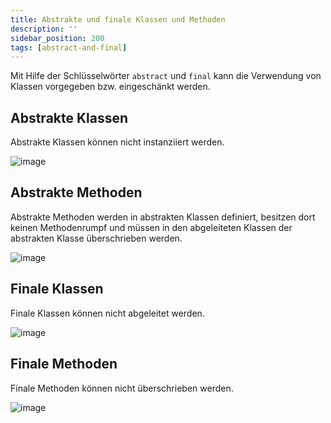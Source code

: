 ```yaml
---
title: Abstrakte und finale Klassen und Methoden
description: ''
sidebar_position: 200
tags: [abstract-and-final]
---
```


Mit Hilfe der Schlüsselwörter `abstract` und `final` kann die Verwendung von Klassen vorgegeben bzw. eingeschänkt werden.

## Abstrakte Klassen
Abstrakte Klassen können nicht instanziiert werden.

![image](https://user-images.githubusercontent.com/47243617/209166284-ad66e8a2-6a85-4cc4-afd6-a5424a0a6ad5.png)

## Abstrakte Methoden
Abstrakte Methoden werden in abstrakten Klassen definiert, besitzen dort keinen Methodenrumpf und müssen in den abgeleiteten Klassen der abstrakten Klasse überschrieben werden.

![image](https://user-images.githubusercontent.com/47243617/209166331-be93409b-0501-4c0e-b1f1-0399e93c4d15.png)

## Finale Klassen
Finale Klassen können nicht abgeleitet werden.

![image](https://user-images.githubusercontent.com/47243617/209166368-f9f79258-d0e8-49c7-8de3-55697583da6a.png)

## Finale Methoden
Finale Methoden können nicht überschrieben werden.

![image](https://user-images.githubusercontent.com/47243617/209166415-492e73ef-c103-4859-a879-863dea21953b.png)
